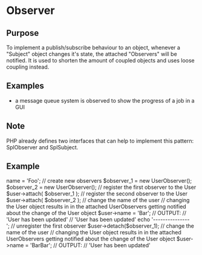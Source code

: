 # Observer

## Purpose

To implement a publish/subscribe behaviour to an object, whenever a "Subject" object changes it's state, the attached
"Observers" will be notified. It is used to shorten the amount of coupled objects and uses loose coupling instead.

## Examples

* a message queue system is observed to show the progress of a job in a GUI

## Note

PHP already defines two interfaces that can help to implement this pattern: SplObserver and SplSubject.

## Example

<?php

    namespace DesignPatterns\Observer;


    require('../Tests/bootstrap.php');


    // Create a new User and set's its name
    $user = new User;

    // change the name of the User (no observers registered yet)
    $user->name = 'Foo';



    // create new observers
    $observer_1 =  new UserObserver();
    $observer_2 =  new UserObserver();

    // register the first observer to the User
    $user->attach(
       $observer_1
    );

    // register the second observer to the User
    $user->attach(
        $observer_2
    );

    // change the name of the user
    // changing the User object results in in the attached UserObservers getting notified about the change of the User object
    $user->name = 'Bar';


    // OUTPUT:
    // 'User has been updated'
    // 'User has been updated'


    echo '---------------<br />';

    // unregister the first observer
    $user->detach($observer_1);


    // change the name of the user
    // changing the User object results in in the attached UserObservers getting notified about the change of the User object
    $user->name = 'BarBar';

    // OUTPUT:
    // 'User has been updated'
